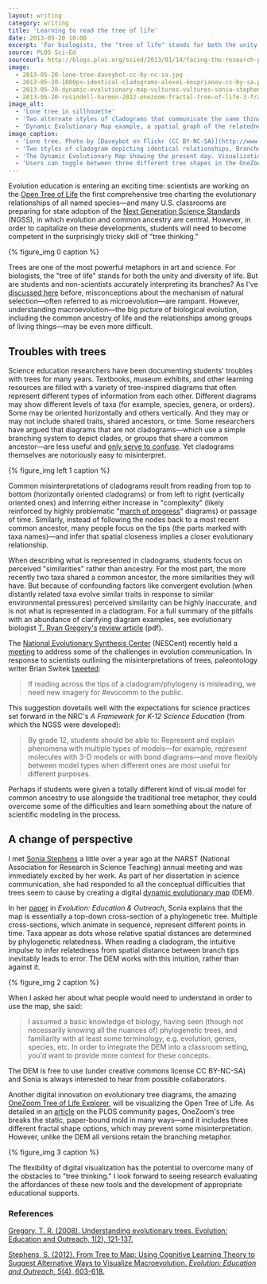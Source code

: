 ```yaml
---
layout: writing
category: writing
title: 'Learning to read the tree of life'
date: 2013-05-20 10:00
excerpt: 'For biologists, the "tree of life" stands for both the unity and diversity of life. But are students and non-scientists accurately interpreting its branches?'
source: PLOS Sci-Ed
sourceurl: http://blogs.plos.org/scied/2013/01/14/facing-the-research-practice-divide-in-science-education/
image: 
  - 2013-05-20-lone-tree-daveybot-cc-by-nc-sa.jpg
  - 2013-05-20-1000px-identical-cladograms-alexei-kouprianov-cc-by-sa.png
  - 2013-05-20-dynamic-evolutionary-map-vultures-vultures-sonia-stephens-cc-by-nc-sa.jpg
  - 2013-05-20-rosindell-harmon-2012-onezoom-fractal-tree-of-life-3-fractal-forms.jpg
image_alt:
  - 'Lone tree in sillhouette'
  - 'Two alternate styles of cladograms that communicate the same thing'
  - 'Dynamic Evolutionary Map example, a spatial graph of the relatedness of hawk, eagle and vulture species'
image_caption:
  - 'Lone tree. Photo by [Daveybot on Flickr (CC BY-NC-SA)](http://www.flickr.com/photos/davemorris/96442418/in/faves-jeancflanagan/).'
  - 'Two styles of cladogram depicting identical relationships. Branches can rotate around nodes without altering the meaning of the diagram. Image by Alexei Kouprianov (CC BY-SA).'
  - 'The Dynamic Evolutionary Map showing the present day. Visualization by Sonia Stephens (CC BY-NC-SA).'
  - 'Users can toggle between three different tree shapes in the OneZoom Tree of Life Explorer. (Rosindell & Harmon 2012).'
---
```


Evolution education is entering an exciting time: scientists are working on the [Open Tree of Life](http://blog.opentreeoflife.org/project-summary/ "The Open Tree of Life - Project Summary")  the first comprehensive tree charting the evolutionary relationships of all named species—and many U.S. classrooms are preparing for state adoption of the [Next Generation Science Standards](http://www.nextgenscience.org/next-generation-science-standards "Next Generation Science Standards") (NGSS), in which evolution and common ancestry are central. However, in order to capitalize on these developments, students will need to become competent in the surprisingly tricky skill of "tree thinking."

{% figure_img 0 caption %}

Trees are one of the most powerful metaphors in art and science. For biologists, the "tree of life" stands for both the unity and diversity of life. But are students and non-scientists accurately interpreting its branches? As I've [discussed here](http://blogs.plos.org/scied/2013/03/18/communicating-about-evolution-the-danger-of-shortcuts/ "Communicating about evolution: the danger of shortcuts") before, misconceptions about the mechanism of natural selection—often referred to as microevolution—are rampant. However, understanding macroevolution—the big picture of biological evolution, including the common ancestry of life and the relationships among groups of living things—may be even more difficult. 

## Troubles with trees ##

Science education researchers have been documenting students' troubles with trees for many years. Textbooks, museum exhibits, and other learning resources are filled with a variety of tree-inspired diagrams that often represent different types of information from each other. Different diagrams may show different levels of taxa (for example, species, genera, or orders). Some may be oriented horizontally and others vertically. And they may or may not include shared traits, shared ancestors, or time. Some researchers have argued that diagrams that are not cladograms—which use a simple branching system to depict clades, or groups that share a common ancestor—are less useful and [only serve to confuse](http://evolution.berkeley.edu/UToL/catley_novick08.pdf "Catley & Novick - Seeing the Wood for the Trees"). Yet cladograms themselves are notoriously easy to misinterpret. 

{% figure_img left 1 caption %}

Common misinterpretations of cladograms result from reading from top to bottom (horizontally oriented cladograms) or from left to right (vertically oriented ones) and inferring either increase in "complexity" (likely reinforced by highly problematic "[march of progress](http://upload.wikimedia.org/wikipedia/commons/thumb/c/c2/Human_evolution_scheme.svg/500px-Human_evolution_scheme.svg.png "Human evolution - march of progress")" diagrams) or passage of time. Similarly, instead of following the nodes back to a most recent common ancestor, many people focus on the tips (the parts marked with taxa names)—and infer that spatial closeness implies a closer evolutionary relationship. 

When describing what is represented in cladograms, students focus on perceived "similarities" rather than ancestry. For the most part, the more recently two taxa shared a common ancestor, the more similarities they will have. But because of confounding factors like convergent evolution (when distantly related taxa evolve similar traits in response to similar environmental pressures) perceived similarity can be highly inaccurate, and is not what is represented in a cladogram. For a full summary of the pitfalls with an abundance of clarifying diagram examples, see evolutionary biologist [T. Ryan Gregory's](http://www.gregorylab.org/ "Lab page - T. Ryan Gregory") [review article](http://www.cbs.dtu.dk/courses/27615.mol/pdf/understanding_evo_trees.pdf "Understanding Evolutionary Trees (EE&O)") (pdf).

The [National Evolutionary Synthesis Center](http://www.nescent.org/ "NESCent") (NESCent) recently held a [meeting](http://www.nescent.org/cal/calendar_detail.php?id=935 "#Evocomm meeting") to address some of the challenges in evolution communication. In response to scientists outlining the misinterpretations of trees, paleontology writer Brian Switek [tweeted](http://storify.com/Laelaps/reporting-across-the-culture-wars-engaging-media-o "Storify - #evocomm"):

> If reading across the tips of a cladogram/phylogeny is misleading, we need new imagery for #evocomm to the public.

This suggestion dovetails well with the expectations for science practices set forward in the NRC's *A Framework for K-12 Science Education* (from which the NGSS were developed):

> By grade 12, students should be able to: Represent and explain phenomena with multiple types of models—for example, represent molecules with 3-D models or with bond diagrams—and move flexibly between model types when different ones are most useful for different purposes.

Perhaps if students were given a totally different kind of visual model for common ancestry to use alongside the traditional tree metaphor, they could overcome some of the difficulties and learn something about the nature of scientific modeling in the process.


## A change of perspective  ##

I met [Sonia Stephens](http://terpsinoe.wordpress.com/my-cv/ "Sonia Stephens - CV") a little over a year ago at the  NARST (National Association for Research in Science Teaching) annual meeting and was immediately excited by her work. As part of her dissertation in science communication, she had responded to all the conceptual difficulties that trees seem to cause by creating a digital [dynamic evolutionary map](http://www.terpsinoe.com/dem/homeframe.html "Bird Evolution: A Dynamic Evolutionary Map") (DEM). 

In her [paper](http://link.springer.com/article/10.1007/s12052-012-0457-3/fulltext.html "From Tree to Map: Using Cognitive Learning Theory to Suggest Alternative Ways to Visualize Macroevolution") in *Evolution: Education & Outreach*, Sonia explains that the map is essentially a top-down cross-section of a phylogenetic tree. Multiple cross-sections, which animate in sequence, represent different points in time. Taxa appear as dots whose relative spatial distances are determined by phylogenetic relatedness. When reading a cladogram, the intuitive impulse to infer relatedness from spatial distance between branch tips inevitably leads to error. The DEM works with this intuition, rather than against it. 

{% figure_img 2 caption %}

When I asked her about what people would need to understand in order to use the map, she said:

> I assumed a basic knowledge of biology, having seen (though not necessarily knowing all the nuances of) phylogenetic trees, and familiarity with at least some terminology, e.g. evolution, genes, species, etc. In order to integrate the DEM into a classroom setting, you'd want to provide more context for these concepts.

The DEM is free to use (under creative commons license CC BY-NC-SA) and Sonia is always interested to hear from possible collaborators. 

Another digital innovation on evolutionary tree diagrams, the amazing [OneZoom Tree of Life Explorer](http://www.onezoom.org/ "OneZoom Tree of Life Explorer"), will be visualizing the Open Tree of Life. As detailed in an [article](http://www.plosbiology.org/article/info%3Adoi%2F10.1371%2Fjournal.pbio.1001406 "OneZoom: A Fractal Explorer for the Tree of Life") on the PLOS community pages, OneZoom's tree breaks the static, paper-bound mold in many ways—and it includes three different fractal shape options, which may prevent some misinterpretation. However, unlike the DEM all versions retain the branching metaphor.

{% figure_img 3 caption %}

The flexibility of digital visualization has the potential to overcome many of the obstacles to "tree thinking." I look forward to seeing research evaluating the affordances of these new tools and the development of appropriate educational supports. 

### References ###

[Gregory, T. R. (2008). Understanding evolutionary trees. Evolution: Education and Outreach, 1(2), 121-137.](http://www.cbs.dtu.dk/courses/27615.mol/pdf/understanding_evo_trees.pdf)

[Stephens, S. (2012). From Tree to Map: Using Cognitive Learning Theory to Suggest Alternative Ways to Visualize Macroevolution. *Evolution: Education and Outreach*, 5(4), 603-618.](http://link.springer.com/article/10.1007/s12052-012-0457-3)